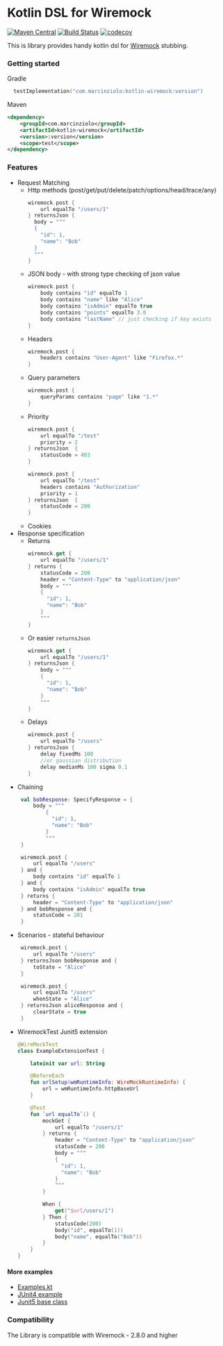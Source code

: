 # Kotlin DSL for Wiremock
[![Maven Central](https://maven-badges.herokuapp.com/maven-central/com.marcinziolo/kotlin-wiremock/badge.svg)](https://maven-badges.herokuapp.com/maven-central/com.marcinziolo/kotlin-wiremock)
[![Build Status](https://travis-ci.org/marcinziolo/kotlin-wiremock.svg?branch=master)](https://travis-ci.org/marcinziolo/kotlin-wiremock)
[![codecov](https://codecov.io/gh/marcinziolo/kotlin-wiremock/branch/master/graph/badge.svg)](https://codecov.io/gh/marcinziolo/kotlin-wiremock)

This is library provides handy kotlin dsl for [Wiremock](http://wiremock.org/) stubbing.

### Getting started

Gradle
```kotlin
  testImplementation("com.marcinziolo:kotlin-wiremock:version")
```

Maven

```xml
<dependency>
    <groupId>com.marcinziolo</groupId>
    <artifactId>kotlin-wiremock</artifactId>
    <version>:version</version>
    <scope>test</scope>
</dependency>
```
### Features

* Request Matching
    * Http methods (post/get/put/delete/patch/options/head/trace/any)
        ```kotlin
        wiremock.post {
            url equalTo "/users/1"
        } returnsJson {
          body = """
          {
            "id": 1,
            "name": "Bob"
          }
          """
        }
        ```       
    * JSON body - with strong type checking of json value
        ```kotlin
        wiremock.post {
            body contains "id" equalTo 1
            body contains "name" like "Alice"
            body contains "isAdmin" equalTo true
            body contains "points" equalTo 3.0
            body contains "lastName" // just checking if key exists
        }
        ```
    * Headers
        ```kotlin
        wiremock.post {
            headers contains "User-Agent" like "Firefox.*" 
        }
        ``` 
    * Query parameters
        ```kotlin
        wiremock.post {
            queryParams contains "page" like "1.*" 
        }  
        ```  
    * Priority
        ```kotlin
        wiremock.post {
            url equalTo "/test"
            priority = 2
        } returnsJson  {
            statusCode = 403
        }

        wiremock.post {
            url equalTo "/test"
            headers contains "Authorization"
            priority = 1
        } returnsJson  {
            statusCode = 200
        }
        ```
    * Cookies        
* Response specification
    * Returns
        ```kotlin
        wiremock.get {
            url equalTo "/users/1"
        } returns {
            statusCode = 200
            header = "Content-Type" to "application/json"
            body = """
            {
              "id": 1,
              "name": "Bob"
            }
            """
        }
        ```
    * Or easier `returnsJson`
        ```kotlin
        wiremock.get {
            url equalTo "/users/1"
        } returnsJson {
            body = """
            {
              "id": 1,
              "name": "Bob"
            }
            """
        }
        ```
    * Delays
      ```kotlin
      wiremock.post {
          url equalTo "/users"
      } returnsJson {
          delay fixedMs 100
          //or gaussian distribution
          delay medianMs 100 sigma 0.1
      }       
      ``` 
* Chaining
     ```kotlin
      val bobResponse: SpecifyResponse = {
          body = """
              {
                "id": 1,
                "name": "Bob"
              }
              """
      }
  
      wiremock.post {
          url equalTo "/users"
      } and {
          body contains "id" equalTo 1
      } and {
          body contains "isAdmin" equalTo true
      } returns {
          header = "Content-Type" to "application/json"
      } and bobResponse and {
          statusCode = 201
      }
     ```
* Scenarios - stateful behaviour
   ```kotlin
    wiremock.post {
        url equalTo "/users"
    } returnsJson bobResponse and {
        toState = "Alice"
    }

    wiremock.post {
        url equalTo "/users"
        whenState = "Alice"
    } returnsJson aliceResponse and {
        clearState = true
    }
   ```
* WiremockTest Junit5 extension
    ```kotlin
    @WireMockTest
    class ExampleExtensionTest {
    
        lateinit var url: String
    
        @BeforeEach
        fun urlSetup(wmRuntimeInfo: WireMockRuntimeInfo) {
            url = wmRuntimeInfo.httpBaseUrl
        }
    
        @Test
        fun `url equalTo`() {
            mockGet {
                url equalTo "/users/1"
            } returns {
                header = "Content-Type" to "application/json"
                statusCode = 200
                body = """
                {
                  "id": 1,
                  "name": "Bob"
                }
                """
            }
    
            When {
                get("$url/users/1")
            } Then {
                statusCode(200)
                body("id", equalTo(1))
                body("name", equalTo("Bob"))
            }
        }
    }
    ```
#### More examples

* [Examples.kt](src/test/kotlin/com/marcinziolo/kotlin/wiremock/ExampleTest.kt)
* [JUnit4 example](kotlin-wiremock-examples/src/test/kotlin/com/marcinziolo/kotlin/wiremock/JUnit4ExampleTest.kt)
* [Junit5 base class](src/test/kotlin/com/marcinziolo/kotlin/wiremock/AbstractTest.kt)

### Compatibility

The Library is compatible with Wiremock - 2.8.0 and higher
 